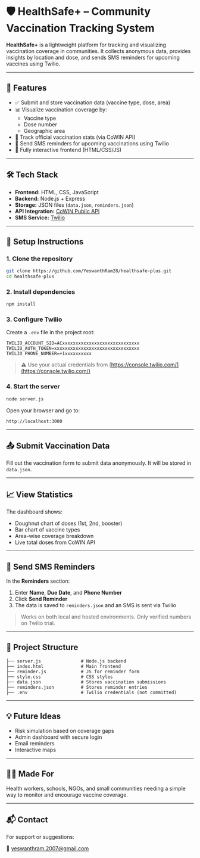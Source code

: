 
# 🛡️ HealthSafe+ – Community Vaccination Tracking System

**HealthSafe+** is a lightweight platform for tracking and visualizing vaccination coverage in communities. It collects anonymous data, provides insights by location and dose, and sends SMS reminders for upcoming vaccines using Twilio.

---

## 📌 Features

- ✅ Submit and store vaccination data (vaccine type, dose, area)
- 📊 Visualize vaccination coverage by:
  - Vaccine type
  - Dose number
  - Geographic area
- 🧭 Track official vaccination stats (via CoWIN API)
- 🔔 Send SMS reminders for upcoming vaccinations using Twilio
- 💬 Fully interactive frontend (HTML/CSS/JS)

---

## 🛠️ Tech Stack

- **Frontend:** HTML, CSS, JavaScript
- **Backend:** Node.js + Express
- **Storage:** JSON files (`data.json`, `reminders.json`)
- **API Integration:** [CoWIN Public API](https://apisetu.gov.in/public/marketplace/api/cowin)
- **SMS Service:** [Twilio](https://www.twilio.com/)

---

## 🚀 Setup Instructions

### 1. Clone the repository

```bash
git clone https://github.com/YeswanthRam28/healthsafe-plus.git
cd healthsafe-plus
```

### 2. Install dependencies

```bash
npm install
```

### 3. Configure Twilio

Create a `.env` file in the project root:

```env
TWILIO_ACCOUNT_SID=ACxxxxxxxxxxxxxxxxxxxxxxxxxxxxx
TWILIO_AUTH_TOKEN=xxxxxxxxxxxxxxxxxxxxxxxxxxxxxxxx
TWILIO_PHONE_NUMBER=+1xxxxxxxxxx
```

> ⚠️ Use your actual credentials from [https://console.twilio.com/](https://console.twilio.com/)

### 4. Start the server

```bash
node server.js
```

Open your browser and go to:

```
http://localhost:3000
```

---

## 📤 Submit Vaccination Data

Fill out the vaccination form to submit data anonymously. It will be stored in `data.json`.

---

## 📈 View Statistics

The dashboard shows:

- Doughnut chart of doses (1st, 2nd, booster)
- Bar chart of vaccine types
- Area-wise coverage breakdown
- Live total doses from CoWIN API

---

## 📱 Send SMS Reminders

In the **Reminders** section:

1. Enter **Name**, **Due Date**, and **Phone Number**
2. Click **Send Reminder**
3. The data is saved to `reminders.json` and an SMS is sent via Twilio

> Works on both local and hosted environments. Only verified numbers on Twilio trial.

---

## 📁 Project Structure

```
├── server.js               # Node.js backend
├── index.html              # Main frontend
├── reminder.js             # JS for reminder form
├── style.css               # CSS styles
├── data.json               # Stores vaccination submissions
├── reminders.json          # Stores reminder entries
├── .env                    # Twilio credentials (not committed)
```

---

## 💡 Future Ideas

- Risk simulation based on coverage gaps
- Admin dashboard with secure login
- Email reminders
- Interactive maps

---

## 👩‍⚕️ Made For

Health workers, schools, NGOs, and small communities needing a simple way to monitor and encourage vaccine coverage.

---

## 📬 Contact

For support or suggestions:

📧 yeswanthram.2007@gmail.com  
